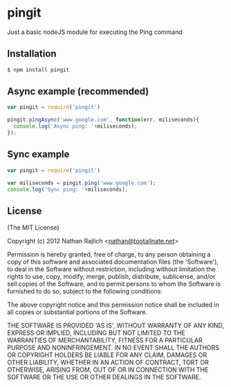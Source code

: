 # pingit
Just a basic nodeJS module for executing the Ping command
 
Installation
------------

``` bash
$ npm install pingit
```
Async example (recommended)
---------

```js
var pingit = require('pingit')

pingit.pingAsync('www.google.com', function(err, miliseconds){
  console.log('Async ping: '+miliseconds); 
});
```

Sync example
---------

```js
var pingit = require('pingit')

var miliseconds = pingit.ping('www.google.com');
console.log('Sync ping: '+miliseconds); 
```

License
-------

(The MIT License)

Copyright (c) 2012 Nathan Rajlich &lt;nathan@tootallnate.net&gt;

Permission is hereby granted, free of charge, to any person obtaining
a copy of this software and associated documentation files (the
'Software'), to deal in the Software without restriction, including
without limitation the rights to use, copy, modify, merge, publish,
distribute, sublicense, and/or sell copies of the Software, and to
permit persons to whom the Software is furnished to do so, subject to
the following conditions:

The above copyright notice and this permission notice shall be
included in all copies or substantial portions of the Software.

THE SOFTWARE IS PROVIDED 'AS IS', WITHOUT WARRANTY OF ANY KIND,
EXPRESS OR IMPLIED, INCLUDING BUT NOT LIMITED TO THE WARRANTIES OF
MERCHANTABILITY, FITNESS FOR A PARTICULAR PURPOSE AND NONINFRINGEMENT.
IN NO EVENT SHALL THE AUTHORS OR COPYRIGHT HOLDERS BE LIABLE FOR ANY
CLAIM, DAMAGES OR OTHER LIABILITY, WHETHER IN AN ACTION OF CONTRACT,
TORT OR OTHERWISE, ARISING FROM, OUT OF OR IN CONNECTION WITH THE
SOFTWARE OR THE USE OR OTHER DEALINGS IN THE SOFTWARE.
